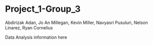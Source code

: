 # Project_1-Group_3
Abdirizak Adan, Jo An Millegan, Kevin Miller, Navyasri Pusuluri, Nelson Linarez, Ryan Cornelius


Data Analysis information here






